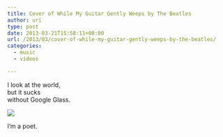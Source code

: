 ```yaml
---
title: Cover of While My Guitar Gently Weeps by The Beatles
author: uri
type: post
date: 2013-03-21T15:58:11+00:00
url: /2013/03/cover-of-while-my-guitar-gently-weeps-by-the-beatles/
categories:
  - music
  - vídeos

---
```

I look at the world,  
but it sucks  
without Google Glass.

[![](http://img.youtube.com/vi/blCkVdxoRz0/0.jpg)](https://youtube.com/watch?v=blCkVdxoRz0) 

I&#8217;m a poet.